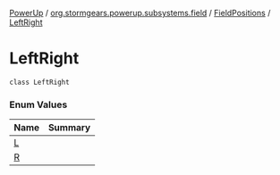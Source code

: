 [PowerUp](../../../index.md) / [org.stormgears.powerup.subsystems.field](../../index.md) / [FieldPositions](../index.md) / [LeftRight](./index.md)

# LeftRight

`class LeftRight`

### Enum Values

| Name | Summary |
|---|---|
| [L](-l.md) |  |
| [R](-r.md) |  |
